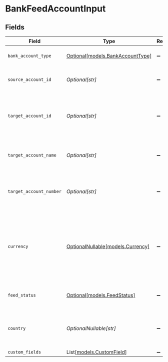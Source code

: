 # BankFeedAccountInput


## Fields

| Field                                                                                                                              | Type                                                                                                                               | Required                                                                                                                           | Description                                                                                                                        | Example                                                                                                                            |
| ---------------------------------------------------------------------------------------------------------------------------------- | ---------------------------------------------------------------------------------------------------------------------------------- | ---------------------------------------------------------------------------------------------------------------------------------- | ---------------------------------------------------------------------------------------------------------------------------------- | ---------------------------------------------------------------------------------------------------------------------------------- |
| `bank_account_type`                                                                                                                | [Optional[models.BankAccountType]](../models/bankaccounttype.md)                                                                   | :heavy_minus_sign:                                                                                                                 | Type of the bank account.                                                                                                          | bank                                                                                                                               |
| `source_account_id`                                                                                                                | *Optional[str]*                                                                                                                    | :heavy_minus_sign:                                                                                                                 | The source account's unique identifier.                                                                                            | src_456                                                                                                                            |
| `target_account_id`                                                                                                                | *Optional[str]*                                                                                                                    | :heavy_minus_sign:                                                                                                                 | The target account's unique identifier in the accounting connector.                                                                | tgt_789                                                                                                                            |
| `target_account_name`                                                                                                              | *Optional[str]*                                                                                                                    | :heavy_minus_sign:                                                                                                                 | Name associated with the target account.                                                                                           | Main Company Checking                                                                                                              |
| `target_account_number`                                                                                                            | *Optional[str]*                                                                                                                    | :heavy_minus_sign:                                                                                                                 | Account number of the destination bank account.                                                                                    | NL91ABNA0417164300                                                                                                                 |
| `currency`                                                                                                                         | [OptionalNullable[models.Currency]](../models/currency.md)                                                                         | :heavy_minus_sign:                                                                                                                 | Indicates the associated currency for an amount of money. Values correspond to [ISO 4217](https://en.wikipedia.org/wiki/ISO_4217). | USD                                                                                                                                |
| `feed_status`                                                                                                                      | [Optional[models.FeedStatus]](../models/feedstatus.md)                                                                             | :heavy_minus_sign:                                                                                                                 | Current status of the bank feed.                                                                                                   | pending                                                                                                                            |
| `country`                                                                                                                          | *OptionalNullable[str]*                                                                                                            | :heavy_minus_sign:                                                                                                                 | Country code according to ISO 3166-1 alpha-2.                                                                                      | US                                                                                                                                 |
| `custom_fields`                                                                                                                    | List[[models.CustomField](../models/customfield.md)]                                                                               | :heavy_minus_sign:                                                                                                                 | N/A                                                                                                                                |                                                                                                                                    |